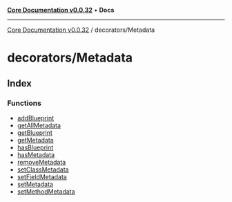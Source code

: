 [**Core Documentation v0.0.32**](../../README.md) • **Docs**

***

[Core Documentation v0.0.32](../../modules.md) / decorators/Metadata

# decorators/Metadata

## Index

### Functions

- [addBlueprint](functions/addBlueprint.md)
- [getAllMetadata](functions/getAllMetadata.md)
- [getBlueprint](functions/getBlueprint.md)
- [getMetadata](functions/getMetadata.md)
- [hasBlueprint](functions/hasBlueprint.md)
- [hasMetadata](functions/hasMetadata.md)
- [removeMetadata](functions/removeMetadata.md)
- [setClassMetadata](functions/setClassMetadata.md)
- [setFieldMetadata](functions/setFieldMetadata.md)
- [setMetadata](functions/setMetadata.md)
- [setMethodMetadata](functions/setMethodMetadata.md)
